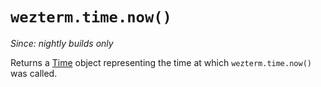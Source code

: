 # `wezterm.time.now()`

*Since: nightly builds only*

Returns a [Time](Time/index.md) object representing the time at which
`wezterm.time.now()` was called.

